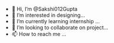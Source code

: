 - 👋 Hi, I’m @Sakshi012Gupta
- 👀 I’m interested in designing...
- 🌱 I’m currently learning internship ...
- 💞️ I’m looking to collaborate on project...
- 📫 How to reach me ...

<!---
Sakshi012Gupta/Sakshi012Gupta is a ✨ special ✨ repository because its `README.md` (this file) appears on your GitHub profile.
You can click the Preview link to take a look at your changes.
--->
